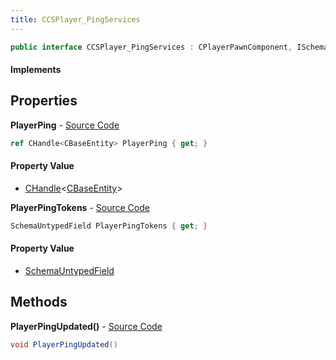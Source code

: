 ```yaml
---
title: CCSPlayer_PingServices
---
```


```csharp
public interface CCSPlayer_PingServices : CPlayerPawnComponent, ISchemaClass<CPlayerPawnComponent>, ISchemaClass<CCSPlayer_PingServices>, ISchemaField, ISchemaClass, INativeHandle
```

#### Implements

## Properties

**PlayerPing** - [Source Code](https://github.com/swiftly-solution/swiftlys2/blob/main/managed/src/SwiftlyS2.Generated/Schemas/Interfaces/CCSPlayer_PingServices.cs#L19)

```csharp
ref CHandle<CBaseEntity> PlayerPing { get; }
```

#### Property Value

- [CHandle](/docs/api/shared/natives/chandle-1)<[CBaseEntity](/docs/api/shared/schemadefinitions/cbaseentity)>

**PlayerPingTokens** - [Source Code](https://github.com/swiftly-solution/swiftlys2/blob/main/managed/src/SwiftlyS2.Generated/Schemas/Interfaces/CCSPlayer_PingServices.cs#L17)

```csharp
SchemaUntypedField PlayerPingTokens { get; }
```

#### Property Value

- [SchemaUntypedField](/docs/api/shared/schemas/schemauntypedfield)

## Methods

**PlayerPingUpdated()** - [Source Code](https://github.com/swiftly-solution/swiftlys2/blob/main/managed/src/SwiftlyS2.Generated/Schemas/Interfaces/CCSPlayer_PingServices.cs#L21)

```csharp
void PlayerPingUpdated()
```


